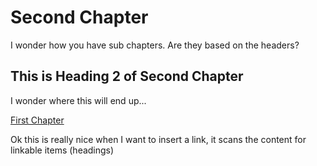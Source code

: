 # Second Chapter

I wonder how you have sub chapters. Are they based on the headers?

## This is Heading 2 of Second Chapter

I wonder where this will end up...

[First Chapter](/chapter1.md "oh this is nice")

Ok this is really nice when I want to insert a link, it scans the content for linkable items \(headings\)

